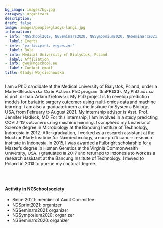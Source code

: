 ```yaml
---
bg_image: images/bg.jpg
category: Organizers
description: 
draft: false
image: images/people/gladys-langi.jpg
information:
- info: "NGSchool2019, NGSeminars2020, NGSymposium2020, NGSeminars2021, NGSprint2021"
  label: Events
- info: "participant, organizer"
  label: Role
- info: Medical University of Bialystok, Poland
  label: Affiliation
- info: gwoj@ngschool.eu
  label: Contact email
title: Gladys Wojciechowska
---
```


I am a PhD candidate at the Medical University of Bialystok, Poland, under a Marie-Sklodowska Curie Actions PhD program (ImPRESS). My PhD advisor is prof. dr hab. Adam Krętowski. My PhD project is to develop prediction models for bariatric surgery outcomes using multi-omics data and machine learning. I am also a graduate intern at the Institute for Systems Biology, USA, from February to August 2021. My internship advisor is Asst. Prof. Jennifer Hadlock, MD. For this internship, I am involved in a study predicting COVID-19 outcomes using machine learning. 
I completed my Bachelor of Science degree in Microbiology at the Bandung Institute of Technology, Indonesia in 2012. After graduation, I worked as a research assistant at the Mochtar Riady Institute for Nanotechnology, a non-profit cancer research institute in Indonesia. In 2015, I was awarded a Fulbright scholarship for a Master’s degree in Human Genetics at the Virginia Commonwealth University, USA. I graduated in 2017 and returned to Indonesia to work as a research assistant at the Bandung Institute of Technology. I moved to Poland in 2018 to pursue my doctoral degree. 

<br>&nbsp;
<br>

#### Activity in NGSchool society
* Since 2020: member of Audit Committee
* NGSprint2021: organizer
* NGSeminars2021: organizer
* NGSymposium2020: organizer
* NGSeminars2020: organizer
